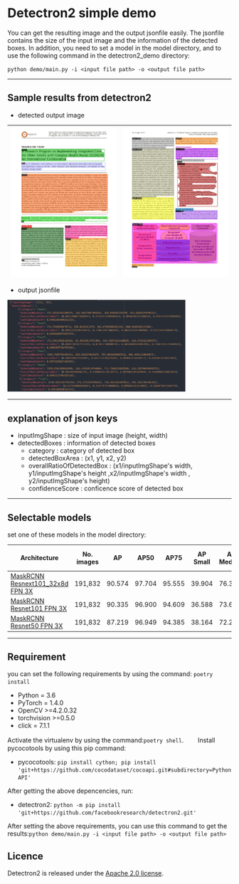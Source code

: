 Detectron2 simple demo
====

You can get the resulting image and the output jsonfile easily.
The jsonfile contains the size of the input image and the information of the detected boxes.
In addition, you need to set a model in the model directory, and to use the following command in the detectron2_demo directory:
```
python demo/main.py -i <input file path> -o <output file path>
```
---

## Sample results from detectron2



* detected output image

| <img src="output/image1.jpg" width=400> | <img src="output/image2.jpg" width=400> |
|---------------------------------------------------------------------------|---------------------------------------------------------------------------|

* output jsonfile

<img src="output/outputjson_sample.jpg" width=400>




---

## explanation of json keys


   * inputImgShape  : size of input image (height, width)
   * detectedBoxes  : information of detected boxes
     * category  : category of detected box
     * detectedBoxArea  : (x1, y1, x2, y2)
     * overallRatioOfDetectedBox  : (x1/inputImgShape's width, y1/inputImgShape's height ,x2/inputImgShape's width , y2/inputImgShape's height)
     * confidenceScore  : conficence score of detected box

---
## Selectable models  
set one of these models in the model directory:

 | Architecture                                                                                                  | No. images | AP     | AP50   | AP75   | AP Small | AP Medium | AP Large | Model size full | Model size trimmed |
 |---------------------------------------------------------------------------------------------------------------|------------|--------|--------|--------|----------|-----------|----------|--------------------|-----------------|
 | [MaskRCNN Resnext101_32x8d FPN 3X](https://www.dropbox.com/sh/1098ym6vhad4zi6/AABe16eSdY_34KGp52W0ruwha?dl=0) | 191,832    | 90.574 | 97.704 | 95.555 | 39.904   | 76.350    | 95.165   | 816M               | 410M            |
 | [MaskRCNN Resnet101 FPN 3X](https://www.dropbox.com/sh/wgt9skz67usliei/AAD9n6qbsyMz1Y3CwpZpHXCpa?dl=0)        | 191,832    | 90.335 | 96.900 | 94.609 | 36.588   | 73.672    | 94.533   |480M                    | 240M            |
 | [MaskRCNN Resnet50 FPN 3X](https://www.dropbox.com/sh/44ez171b2qaocd2/AAB0huidzzOXeo99QdplZRjua?dl=0)                                                                                                              | 191,832           | 87.219       | 96.949       | 94.385       | 38.164         | 72.292          |  94.081        |                    |  168M               |

---

## Requirement
you can set the following requirements by using the command: `poetry install`

- Python = 3.6
- PyTorch = 1.4.0
- OpenCV >=4.2.0.32
- torchvision >=0.5.0
- click = 7.1.1

Activate the virtualenv by using the command:`poetry shell`.　　
Install pycocotools by using this pip command:
- pycocotools: `pip install cython; pip install 'git+https://github.com/cocodataset/cocoapi.git#subdirectory=PythonAPI'`

After getting the above depencencies, run:
- detectron2: `python -m pip install 'git+https://github.com/facebookresearch/detectron2.git'`

After setting the above requirements, you can use this command to get the results:`python demo/main.py -i <input file path> -o <output file path>`

## Licence

Detectron2 is released under the [Apache 2.0 license](LICENSE).
